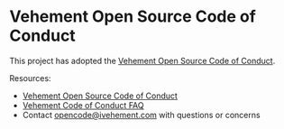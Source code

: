 # Vehement Open Source Code of Conduct

This project has adopted the [Vehement Open Source Code of Conduct](https://opensource.ivehement.com/codeofconduct/).

Resources:

- [Vehement Open Source Code of Conduct](https://opensource.ivehement.com/codeofconduct/)
- [Vehement Code of Conduct FAQ](https://opensource.ivehement.com/codeofconduct/faq/)
- Contact [opencode@ivehement.com](mailto:opencode@ivehement.com) with questions or concerns
